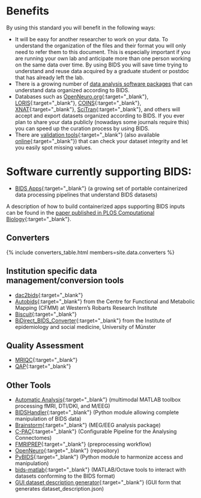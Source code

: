 ---
---

# Benefits

By using this standard you will benefit in the following ways:

- It will be easy for another researcher to work on your data. To understand the organization of the files and their format you will only need to refer them to this document. This is especially important if you are running your own lab and anticipate more than one person working on the same data over time. By using BIDS you will save time trying to understand and reuse data acquired by a graduate student or postdoc that has already left the lab.
- There is a growing number of [data analysis software packages](#software) that can understand data organized according to BIDS.
- Databases such as [OpenNeuro.org](http://openneuro.org){:target="_blank"}, [LORIS](http://www.loris.ca){:target="_blank"}, [COINS](https://portal.mrn.org){:target="_blank"}, [XNAT](https://central.xnat.org/){:target="_blank"}, [SciTran](https://scitran.github.io/){:target="_blank"}, and others will accept and export datasets organized according to BIDS. If you ever plan to share your data publicly (nowadays some journals require this) you can speed up the curation process by using BIDS.
- There are [validation tools](https://github.com/bids-standard/bids-validator){:target="_blank"} (also available [online](http://bids-standard.github.io/bids-validator/){:target="_blank"}) that can check your dataset integrity and let you easily spot missing values.

# Software currently supporting BIDS:

- [BIDS Apps](http://bids-apps.neuroimaging.io){:target="_blank"} (a growing set of portable containerized data processing pipelines that understand BIDS datasets)

A description of how to build containerized apps supporting BIDS inputs can be found in the [paper published in PLOS Computational Biology](http://doi.org/10.1371/journal.pcbi.1005209){:target="_blank"}.

## Converters

{% include converters_table.html members=site.data.converters %}

## Institution specific data management/conversion tools

- [dac2bids](https://github.com/dangom/dac2bids){:target="_blank"}
- [Autobids](https://github.com/khanlab/autobids){:target="_blank"} from the Centre for Functional and Metabolic Mapping (CFMM) at Western’s Robarts Research Institute
- [Biscuit](https://github.com/Macquarie-MEG-Research/Biscuit){:target="_blank"}
- [BiDirect_BIDS_Converter](https://github.com/wulms/BiDirect_BIDS_Converter){:target="_blank"} from the Institute of epidemiology and social medicine, University of Münster

## Quality Assessment

- [MRIQC](http://mriqc.readthedocs.org/){:target="_blank"}
- [QAP](http://preprocessed-connectomes-project.org/quality-assessment-protocol/){:target="_blank"}

## Other Tools

- [Automatic Analysis](https://github.com/automaticanalysis/automaticanalysis){:target="_blank"} (multimodal MATLAB toolbox processing fMRI, DTI/DKI, and M/EEG)
- [BIDSHandler](https://github.com/Macquarie-MEG-Research/BIDSHandler){:target="_blank"} (Python module allowing complete manipulation of BIDS data)
- [Brainstorm](http://neuroimage.usc.edu/brainstorm/){:target="_blank"} (MEG/EEG analysis package)
- [C-PAC](http://fcp-indi.github.io/){:target="_blank"} (Configurable Pipeline for the Analysing Connectomes)
- [FMRIPREP](https://github.com/poldracklab/preprocessing-workflow){:target="_blank"} (preprocessing workflow)
- [OpenNeuro](http://openneuro.org){:target="_blank"} (repository)
- [PyBIDS](https://github.com/bids-standard/pybids){:target="_blank"} (Python module to harmonize access and manipulation)
- [bids-matlab](https://github.com/bids-standard/bids-matlab){:target="_blank"} (MATLAB/Octave tools to interact with datasets conforming to the BIDS format)
- [GUI dataset description generator](https://github.com/tolik-g/BIDS){:target="_blank"} (GUI form that generates dataset_description.json)
